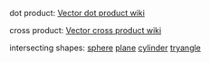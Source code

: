 dot product: [Vector dot product wiki](https://en.wikipedia.org/wiki/Dot_product)

cross product: [Vector cross product wiki](https://en.wikipedia.org/wiki/Cross_product)



intersecting shapes:
[sphere](https://en.wikipedia.org/wiki/Line%E2%80%93sphere_intersection)
[plane](https://en.wikipedia.org/wiki/Line%E2%80%93plane_intersection)
[cylinder](https://en.wikipedia.org/wiki/Line-cylinder_intersection)
[tryangle]()